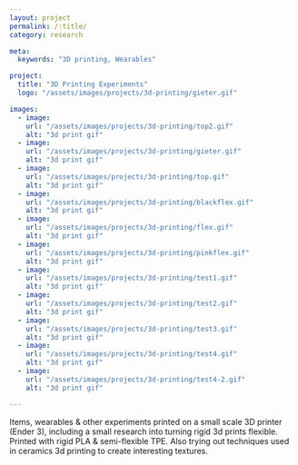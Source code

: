 ```yaml
---
layout: project
permalink: /:title/
category: research

meta:
  keywords: "3D printing, Wearables"

project:
  title: "3D Printing Experiments"
  logo: "/assets/images/projects/3d-printing/gieter.gif"

images:
  - image:
    url: "/assets/images/projects/3d-printing/top2.gif"
    alt: "3d print gif"
  - image:
    url: "/assets/images/projects/3d-printing/gieter.gif"
    alt: "3d print gif"
  - image:
    url: "/assets/images/projects/3d-printing/top.gif"
    alt: "3d print gif"
  - image:
    url: "/assets/images/projects/3d-printing/blackflex.gif"
    alt: "3d print gif"
  - image:
    url: "/assets/images/projects/3d-printing/flex.gif"
    alt: "3d print gif"
  - image:
    url: "/assets/images/projects/3d-printing/pinkflex.gif"
    alt: "3d print gif"
  - image:
    url: "/assets/images/projects/3d-printing/test1.gif"
    alt: "3d print gif"
  - image:
    url: "/assets/images/projects/3d-printing/test2.gif"
    alt: "3d print gif"
  - image:
    url: "/assets/images/projects/3d-printing/test3.gif"
    alt: "3d print gif"
  - image:
    url: "/assets/images/projects/3d-printing/test4.gif"
    alt: "3d print gif"
  - image:
    url: "/assets/images/projects/3d-printing/test4-2.gif"
    alt: "3d print gif"

---
```

Items, wearables & other experiments printed on a small scale 3D printer (Ender 3), including a small research into turning rigid 3d prints flexible. Printed with rigid PLA & semi-flexible TPE. Also trying out techniques used in ceramics 3d printing to create interesting textures.